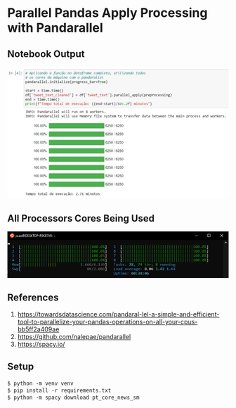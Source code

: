 # Parallel Pandas Apply Processing with Pandarallel

## Notebook Output
<img src="imgs/pandarallel_output.png">

## All Processors Cores Being Used
<img src="imgs/full_cores.png">

## References

1. https://towardsdatascience.com/pandaral-lel-a-simple-and-efficient-tool-to-parallelize-your-pandas-operations-on-all-your-cpus-bb5ff2a409ae
2. https://github.com/nalepae/pandarallel
3. https://spacy.io/

## Setup

```
$ python -m venv venv
$ pip install -r requirements.txt
$ python -m spacy download pt_core_news_sm
```